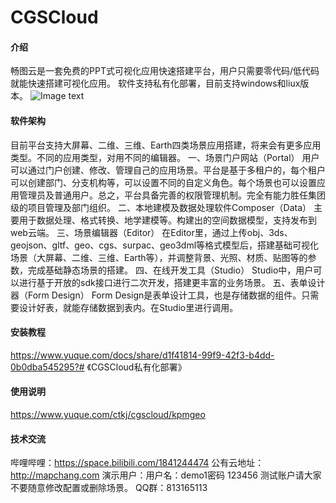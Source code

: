 # CGSCloud

#### 介绍
畅图云是一套免费的PPT式可视化应用快速搭建平台，用户只需要零代码/低代码就能快速搭建可视化应用。
软件支持私有化部署，目前支持windows和liux版本。
![Image text](https://cdn.nlark.com/yuque/0/2021/png/268759/1623847250010-c88a8628-9936-4538-921c-aef53c7fa888.png)

#### 软件架构
目前平台支持大屏幕、二维、三维、Earth四类场景应用搭建，将来会有更多应用类型。不同的应用类型，对用不同的编辑器。
一、场景门户网站（Portal）
用户可以通过门户创建、修改、管理自己的应用场景。平台是基于多租户的，每个租户可以创建部门、分支机构等，可以设置不同的自定义角色。每个场景也可以设置应用管理员及普通用户。总之，平台具备完善的权限管理机制。完全有能力胜任集团级的项目管理及部门组织。
二、本地建模及数据处理软件Composer（Data）
主要用于数据处理、格式转换、地学建模等。构建出的空间数据模型，支持发布到web云端。
三、场景编辑器（Editor）
在Editor里，通过上传obj、3ds、geojson、gltf、geo、cgs、surpac、geo3dml等格式模型后，搭建基础可视化场景（大屏幕、二维、三维、Earth等），并调整背景、光照、材质、贴图等的参数，完成基础静态场景的搭建。
四、在线开发工具（Studio）
Studio中，用户可以进行基于开放的sdk接口进行二次开发，搭建更丰富的业务场景。
五、表单设计器（Form Design）
Form Design是表单设计工具，也是存储数据的组件。只需要设计好表，就能存储数据到表内。在Studio里进行调用。

#### 安装教程

https://www.yuque.com/docs/share/d1f41814-99f9-42f3-b4dd-0b0dba545295?# 《CGSCloud私有化部署》

#### 使用说明

https://www.yuque.com/ctkj/cgscloud/kpmgeo


#### 技术交流

哔哩哔哩：https://space.bilibili.com/1841244474
公有云地址：http://mapchang.com  演示用户：用户名：demo1密码 123456   测试账户请大家不要随意修改配置或删除场景。
QQ群：813165113	
